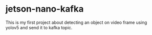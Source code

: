 # jetson-nano-kafka
This is my first project about detecting an object on video frame using yolov5 and send it to kafka topic.
